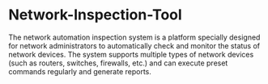 # Network-Inspection-Tool
The network automation inspection system is a platform specially designed for network administrators to automatically check and monitor the status of network devices. The system supports multiple types of network devices (such as routers, switches, firewalls, etc.) and can execute preset commands regularly and generate reports.
